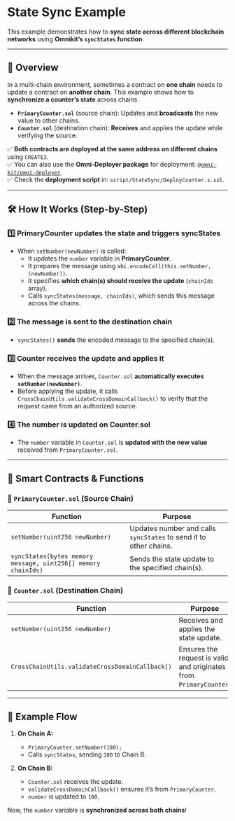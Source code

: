 # **State Sync Example**

This example demonstrates how to **sync state across different blockchain networks** using **Omnikit’s `syncStates` function**.

---

## **📌 Overview**

In a multi-chain environment, sometimes a contract on **one chain** needs to update a contract on **another chain**. This example shows how to **synchronize a counter’s state** across chains.

- **`PrimaryCounter.sol`** (source chain): Updates and **broadcasts** the new value to other chains.
- **`Counter.sol`** (destination chain): **Receives** and applies the update while verifying the source.

✅ **Both contracts are deployed at the same address on different chains** using `CREATE3`.  
✅ You can also use the **Omni-Deployer package** for deployment: [`@omni-kit/omni-deployer`](https://www.npmjs.com/package/@omni-kit/omni-deployer).  
✅ Check the **deployment script** in: `script/StateSync/DeployCounter.s.sol`.

---

## **🛠 How It Works (Step-by-Step)**

### **1️⃣ PrimaryCounter updates the state and triggers syncStates**

- When `setNumber(newNumber)` is called:
  - It updates the `number` variable in **PrimaryCounter**.
  - It prepares the message using `abi.encodeCall(this.setNumber, (newNumber))`.
  - It specifies **which chain(s) should receive the update** (`chainIds` array).
  - Calls `syncStates(message, chainIds)`, which sends this message across the chains.

### **2️⃣ The message is sent to the destination chain**

- `syncStates()` **sends** the encoded message to the specified chain(s).

### **3️⃣ Counter receives the update and applies it**

- When the message arrives, `Counter.sol` **automatically executes `setNumber(newNumber)`**.
- Before applying the update, it calls `CrossChainUtils.validateCrossDomainCallback()` to verify that the request came from an authorized source.

### **4️⃣ The number is updated on Counter.sol**

- The `number` variable in `Counter.sol` is **updated with the new value** received from `PrimaryCounter.sol`.

---

## **📜 Smart Contracts & Functions**

### **📝 `PrimaryCounter.sol` (Source Chain)**

| Function                                                      | Purpose                                                           |
| ------------------------------------------------------------- | ----------------------------------------------------------------- |
| `setNumber(uint256 newNumber)`                                | Updates number and calls `syncStates` to send it to other chains. |
| `syncStates(bytes memory message, uint256[] memory chainIds)` | Sends the state update to the specified chain(s).                 |

### **📝 `Counter.sol` (Destination Chain)**

| Function                                        | Purpose                                                            |
| ----------------------------------------------- | ------------------------------------------------------------------ |
| `setNumber(uint256 newNumber)`                  | Receives and applies the state update.                             |
| `CrossChainUtils.validateCrossDomainCallback()` | Ensures the request is valid and originates from `PrimaryCounter`. |

---

## **🚀 Example Flow**

1. **On Chain A:**

   - `PrimaryCounter.setNumber(100);`
   - Calls `syncStates`, sending `100` to Chain B.

2. **On Chain B:**
   - `Counter.sol` receives the update.
   - `validateCrossDomainCallback()` ensures it’s from `PrimaryCounter`.
   - `number` is updated to `100`.

Now, the `number` variable is **synchronized across both chains**!
